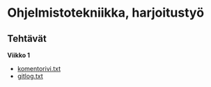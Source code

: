# Ohjelmistotekniikka, harjoitustyö

## Tehtävät

**Viikko 1**
- [komentorivi.txt](https://github.com/adarautiainen/ot-harjoitustyo/blob/master/laskarit/viikko1/komentorivi.txt)
- [gitlog.txt](https://github.com/adarautiainen/ot-harjoitustyo/blob/master/laskarit/viikko1/gitlog.txt)
